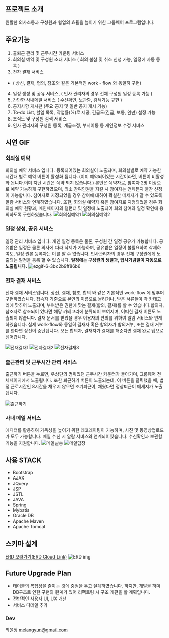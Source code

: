 ## 프로젝트 소개

원활한 의사소통과 구성원과 협업의 효율을 높이기 위한 그룹웨어 프로그램입니다.

## 주요기능
1. 출퇴근 관리 및 근무시간 카운팅 서비스
2. 회의실 예약 및 구성원 초대 서비스 ( 회의 불참 및 취소 신청 가능, 일정에 자동 등록 )
3. 전자 결재 서비스
  - ( 상신, 결재, 협의, 참조와 같은 기본적인 work - flow 와 동일히 구현)
4. 일정 생성 및 공유 서비스, ( 인사 관리자의 경우 전체 구성원 일정 등록 가능 )
5. 간단한 사내메일 서비스 ( 수신확인, 보관함, 검색기능 구현 )
6. 공지사항 게시판 (주요 공지 및 일반 공지 게시 기능)
7. To-do List, 할일 목록, 작업률(%)로 제공, 긴급도(긴급, 보통, 완만) 설정 가능
8. 조직도 및 구성원 검색 서비스
9. 인사 관리자의 구성원 등록, 계급조정, 부서이동 등 개인정보 수정 서비스

## 시연 GIF
### 회의실 예약
회의실 예약 서비스 입니다.
등록되어있는 회의실이 노출되며, 회의실별로 예약 가능한 시간대 별로 예약 버튼이 활성화 됩니다.
(이미 예약되어있는 시간이라면, 버튼이 비활성화 됩니다.이미 지난 시간은 예약 되지 않습니다.)
본인은 예약자로, 참여자 2명 이상으로 예약 가능하게 구현하였으며, 최소 참여인원을 지킬 시 참여자는 언제든지 불참 신청이 가능합니다.
참여자로 지정되었을 경우 참여에 대하여 확실한 메세지가 갈 수 있도록 알람 서비스와 연계하였습니다. 
또한, 회의실 예약자 혹은 참여자로 지정되었을 경우 회의실 예약 현황과, 메인페이지의 캘런더 및 일정에 노출되어 회의 참여와 일정 확인에 용의하도록 구현하였습니다. 
![회의실예약1](https://user-images.githubusercontent.com/52588452/75668948-73d2f180-5cbd-11ea-8200-3ae192b5b6fb.gif)
![회의실예약2](https://user-images.githubusercontent.com/52588452/75668954-77ff0f00-5cbd-11ea-9a5e-9bcc692c332c.gif)


### 일정 생성, 공유 서비스
일정 관리 서비스 입니다.
개인 일정 등록은 물론, 구성원 간 일정 공유가 가능합니다. 공유받은 일정은 물론 의사에 따라 삭제가 가능하며, 공유받은 일정이 불필요하여 삭제하여도, 일정 원본 등록자는 이를 알 수 없습니다.
인사관리자의 경우 전체 구성원에게 노출되는 일정을 등록 할 수 있습니다.
**일정에는 구성원의 생일과, 입사기념일이 자동으로 노출됩니다.**
![ezgif-6-3bc2b9ff86b6](https://user-images.githubusercontent.com/52588452/75672295-d16a3c80-5cc3-11ea-8a4e-d5936cbf0ad7.gif)


### 전자 결재 서비스
전자 결재 서비스입니다.
상신, 결재, 참조, 합의 와 같은 기본적인 work-flow 에 맞추어 구현하였습니다.
접속자 기준으로 본인의 이름으로 올리거나, 받은 서류들이 각 카테고리에 맞추어 노출되며, 부여받은 권한에 맞는 결재(합의, 결재)를 할 수 있습니다.합의자, 참조자로 참조되어 있다면 해당 카테고리에 분류되어 보여지며, 어떠한 결재 버튼도 노출되지 않습니다.
결재 문서를 받았을 경우 이용자의 편의를 위하여 알람 서비스와 연계하였습니다.
실제 work-flow와 동일히 결재자 혹은 합의자가 합의거부, 또는 결재 거부를 한다면 상신이 중단됩니다. 모든 합의자, 결재자가 결재를 해준다면 결재 완료 텝으로 넘어갑니다.

![전재결재1](https://user-images.githubusercontent.com/52588452/75669340-3b7fe300-5cbe-11ea-8cbc-b47bc09eda48.gif)
![전자결재2](https://user-images.githubusercontent.com/52588452/75669343-3d49a680-5cbe-11ea-8290-ed61a034955d.gif)
![전자결재3](https://user-images.githubusercontent.com/52588452/75669349-3f136a00-5cbe-11ea-9bf1-dd014003e34b.gif)



### 출근관리 및 근무시간 관리 서비스
출근하기 버튼을 누르면, 우상단의 멈춰있던 근무시간 카운터가 돌아가며, 그룹웨어 전체페이지에서 노출됩니다.
또한 퇴근하기 버튼이 노출되는데, 이 버튼을 클릭했을 때, 법정 근로시간인 8시간을 채우지 않으면 조기퇴근이, 채웠다면 정상퇴근이 메세지가 노출됩니다.

![출근하기](https://user-images.githubusercontent.com/52588452/75668378-99133000-5cbc-11ea-9179-cbeacd72e279.gif)


### 사내 메일 서비스
에디터를 활용하여 가독성을 높이기 위한 데코레이팅이 가능하며, 사진 및 동영상업로드가 모두 가능합니다.
메일 수신 시 알람 서비스와 연계되어있습니다.
수신확인과 보관함 기능을 지원합니다.
![메일발송](https://user-images.githubusercontent.com/52588452/75670382-f957a100-5cbf-11ea-996f-a403fc230e1d.gif)
![메일답장](https://user-images.githubusercontent.com/52588452/75670375-f78ddd80-5cbf-11ea-8ab1-aa25fa004021.gif)

## 사용 STACK
- Bootstrap
- AJAX
- JQuery
- JSP
- JSTL
- JAVA
- Spring
- Mybatis
- Oracle DB
- Apache Maven
- Apache Tomcat

## 스키마 설계
[ERD 보러가기(ERD Cloud Link)](https://www.erdcloud.com/d/bHGwDJMBXx8qSuuNf)
![ERD img](https://user-images.githubusercontent.com/52588452/75664976-bba24a80-5cb6-11ea-80e3-017d520a20f9.png)


## Future Upgrade Plan
- 테이블의 복잡성을 줄이는 것에 중점을 두고 설계하였습니다. 하지만, 개발을 하며 DB구조로 인한 구현의 한계가 있어 리펙토링 시 구조 개편을 할 계획입니다.
- 전반적인 사용자 UI, UX 개선
- 서비스 디테일 추가

### Dev
최윤정
melangyun@gmail.com
